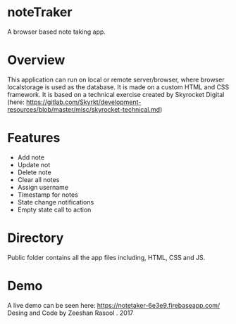 # noteTraker
A browser based note taking app.

# Overview
This application can run on local or remote server/browser, where browser localstorage is used as the database. It is made on a custom HTML and CSS framework. It is based on a technical exercise created by Skyrocket Digital (here: https://gitlab.com/Skyrkt/development-resources/blob/master/misc/skyrocket-technical.md)


# Features
- Add note
- Update not
- Delete note
- Clear all notes
- Assign username
- Timestamp for notes
- State change notifications
- Empty state call to action


# Directory
Public folder contains all the app files including, HTML, CSS and JS.

# Demo
A live demo can be seen here: https://notetaker-6e3e9.firebaseapp.com/
Desing and Code by Zeeshan Rasool . 2017
